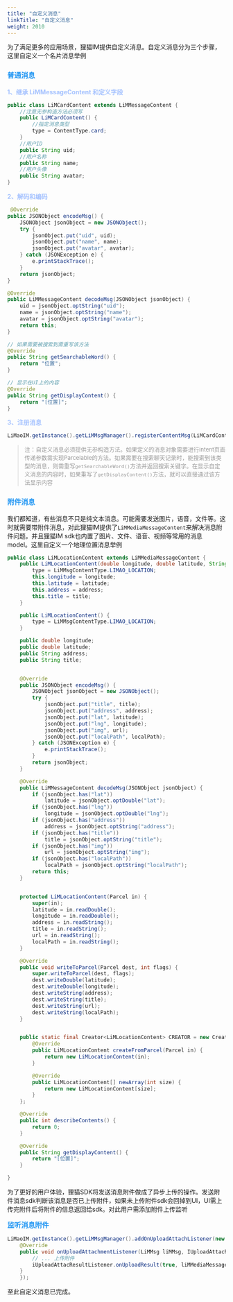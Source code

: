 ```yaml
---
title: "自定义消息"
linkTitle: "自定义消息"
weight: 2010 
---
```



为了满足更多的应用场景，狸猫IM提供自定义消息。自定义消息分为三个步骤，这里自定义一个名片消息举例

### <font color='#2196F3' size=3>普通消息</font>

<font color='#A5C2FF'>__1、继承 LiMMessageContent 和定义字段__</font>
```java
public class LiMCardContent extends LiMMessageContent {
    //注意无参构造方法必须写
    public LiMCardContent() {
        //指定消息类型
        type = ContentType.card;
    }
    //用户ID
    public String uid;
    //用户名称
    public String name;
    //用户头像
    public String avatar;
}
```
<font color='#A5C2FF'>__2、解码和编码__</font>
```java
 @Override
public JSONObject encodeMsg() {
    JSONObject jsonObject = new JSONObject();
    try {
        jsonObject.put("uid", uid);
        jsonObject.put("name", name);
        jsonObject.put("avatar", avatar);
    } catch (JSONException e) {
        e.printStackTrace();
    }
    return jsonObject;
}

@Override
public LiMMessageContent decodeMsg(JSONObject jsonObject) {
    uid = jsonObject.optString("uid");
    name = jsonObject.optString("name");
    avatar = jsonObject.optString("avatar");
    return this;
}

// 如果需要被搜索到需重写该方法
@Override
public String getSearchableWord() {
    return "位置";
}

// 显示在UI上的内容
@Override
public String getDisplayContent() {
    return "[位置]";
}
```

<font color='#A5C2FF'>__3、注册消息__</font>

```java
LiMaoIM.getInstance().getLiMMsgManager().registerContentMsg(LiMCardContent.class);
```
><font color='#999' size=2>注：自定义消息必须提供无参构造方法。如果定义的消息对象需要进行intent页面传递参数需实现Parcelable的方法。如果需要在搜索聊天记录时，能搜索到该类型的消息，则需重写`getSearchableWord()`方法并返回搜索关键字。在显示自定义消息的内容时，如果重写了`getDisplayContent()`方法，就可以直接通过该方法显示内容</font>
### <font color='#2196F3' size=3>附件消息</font>
我们都知道，有些消息不只是纯文本消息。可能需要发送图片，语音，文件等。这时就需要带附件消息，对此狸猫IM提供了`LiMMediaMessageContent`来解决消息附件问题。并且狸猫IM sdk也内置了图片、文件、语音、视频等常用的消息model。这里自定义一个地理位置消息举例
```java
public class LiMLocationContent extends LiMMediaMessageContent {
    public LiMLocationContent(double longitude, double latitude, String title, String address) {
        type = LiMMsgContentType.LIMAO_LOCATION;
        this.longitude = longitude;
        this.latitude = latitude;
        this.address = address;
        this.title = title;
    }

    public LiMLocationContent() {
        type = LiMMsgContentType.LIMAO_LOCATION;
    }

    public double longitude;
    public double latitude;
    public String address;
    public String title;


    @Override
    public JSONObject encodeMsg() {
        JSONObject jsonObject = new JSONObject();
        try {
            jsonObject.put("title", title);
            jsonObject.put("address", address);
            jsonObject.put("lat", latitude);
            jsonObject.put("lng", longitude);
            jsonObject.put("img", url);
            jsonObject.put("localPath", localPath);
        } catch (JSONException e) {
            e.printStackTrace();
        }
        return jsonObject;
    }

    @Override
    public LiMMessageContent decodeMsg(JSONObject jsonObject) {
        if (jsonObject.has("lat"))
            latitude = jsonObject.optDouble("lat");
        if (jsonObject.has("lng"))
            longitude = jsonObject.optDouble("lng");
        if (jsonObject.has("address"))
            address = jsonObject.optString("address");
        if (jsonObject.has("title"))
            title = jsonObject.optString("title");
        if (jsonObject.has("img"))
            url = jsonObject.optString("img");
        if (jsonObject.has("localPath"))
            localPath = jsonObject.optString("localPath");
        return this;
    }


    protected LiMLocationContent(Parcel in) {
        super(in);
        latitude = in.readDouble();
        longitude = in.readDouble();
        address = in.readString();
        title = in.readString();
        url = in.readString();
        localPath = in.readString();
    }

    @Override
    public void writeToParcel(Parcel dest, int flags) {
        super.writeToParcel(dest, flags);
        dest.writeDouble(latitude);
        dest.writeDouble(longitude);
        dest.writeString(address);
        dest.writeString(title);
        dest.writeString(url);
        dest.writeString(localPath);
    }


    public static final Creator<LiMLocationContent> CREATOR = new Creator<LiMLocationContent>() {
        @Override
        public LiMLocationContent createFromParcel(Parcel in) {
            return new LiMLocationContent(in);
        }

        @Override
        public LiMLocationContent[] newArray(int size) {
            return new LiMLocationContent[size];
        }
    };

    @Override
    public int describeContents() {
        return 0;
    }

    @Override
    public String getDisplayContent() {
        return "[位置]";
    }

}
```
为了更好的用户体验，狸猫SDK将发送消息附件做成了异步上传的操作。发送附件消息sdk判断该消息是否已上传附件，如果未上传附件sdk会回掉到UI，UI需上传完附件后将附件的信息返回给sdk。对此用户需添加附件上传监听

**<font color='#2196F3' size=3>监听消息附件</font>**
```java
LiMaoIM.getInstance().getLiMMsgManager().addOnUploadAttachListener(new IUploadAttachmentListener() {
    @Override
    public void onUploadAttachmentListener(LiMMsg liMMsg, IUploadAttacResultListener iUploadAttacResultListener) {
        // ... 上传附件
        iUploadAttacResultListener.onUploadResult(true, liMMediaMessageContent);
    }
    });
```
至此自定义消息已完成。